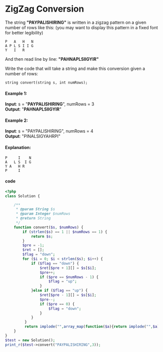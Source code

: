 # ZigZag Conversion
The string **"PAYPALISHIRING"** is written in a zigzag pattern on a given number of rows like this: (you may want to display this pattern in a fixed font for better legibility)
```
P   A   H   N
A P L S I I G
Y   I   R
```
And then read line by line: **"PAHNAPLSIIGYIR"**

Write the code that will take a string and make this conversion given a number of rows:

`string convert(string s, int numRows);`  
#### Example 1:

**Input**: s = "**PAYPALISHIRING**", numRows = 3  
**Output**: "**PAHNAPLSIIGYIR**"
#### Example 2:

**Input**: s = "PAYPALISHIRING", numRows = 4  
**Output**: "PINALSIGYAHRPI"
#### Explanation:
```
P     I    N
A   L S  I G
Y A   H R
P     I
```

#### code 
```php
<?php
class Solution {

    /**
     * @param String $s
     * @param Integer $numRows
     * @return String
     */
    function convert($s, $numRows) {
        if (strlen($s) == 1 || $numRows == 1) {
            return $s;
        }
        $pre = -1;
        $ret = [];
        $flag = "down";
        for ($i = 0; $i < strlen($s); $i++) {
            if ($flag == "down") {
                $ret[$pre + 1][] = $s[$i];
                $pre++;
                if ($pre == $numRows - 1) {
                    $flag = "up";
                }
            }else if ($flag == "up") {
                $ret[$pre - 1][] = $s[$i];
                $pre--;
                if ($pre == 0) {
                    $flag = "down";
                }
            }
         }
         return implode("",array_map(function($a){return implode("",$a);},$ret));
    }
}
$test = new Solution();
print_r($test->convert("PAYPALISHIRING",3));
```